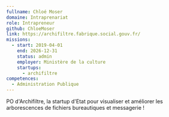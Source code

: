 ```yaml
---
fullname: Chloé Moser
domaine: Intraprenariat
role: Intrapreneur
github: ChloeMoser
link: https://archifiltre.fabrique.social.gouv.fr/
missions:
  - start: 2019-04-01
    end: 2026-12-31
    status: admin
    employer: Ministère de la culture
    startups:
      - archifiltre
competences:
  - Administration Publique
---
```

PO d'Archifiltre, la startup d'Etat pour visualiser et améliorer les arborescences de fichiers bureautiques et messagerie !